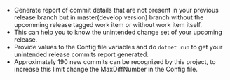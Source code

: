 * Generate report of commit details that are not present in your previous release branch but in master(develop version) branch without the upcomming release tagged work item or without work item itself. 
* This can help you to know the unintended change set of your upcoming release.
* Provide values to the Config file variables and do `dotnet run` to get your unintended release commits report generated.
* Approximately 190 new commits can be recognized by this project, to increase this limit change the MaxDiffNumber in the Config file.
